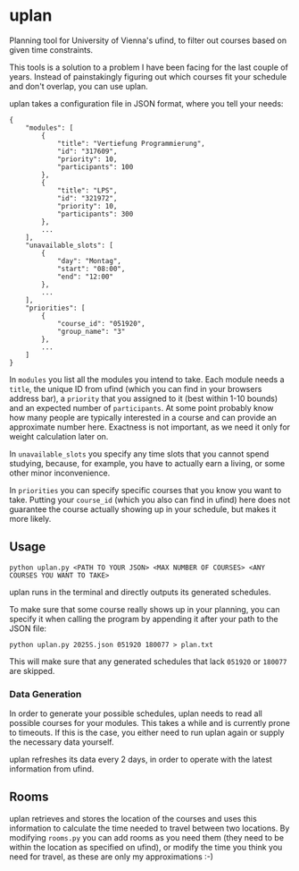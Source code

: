 # uplan
Planning tool for University of Vienna's ufind, to filter out courses based on given time constraints.

This tools is a solution to a problem I have been facing for the last couple of years. Instead of painstakingly
figuring out which courses fit your schedule and don't overlap, you can use uplan.

uplan takes a configuration file in JSON format, where you tell your needs:

```
{
    "modules": [
        {
            "title": "Vertiefung Programmierung",
            "id": "317609",
            "priority": 10,
            "participants": 100
        },
        {
            "title": "LPS",
            "id": "321972",
            "priority": 10,
            "participants": 300
        },
        ...
    ],
    "unavailable_slots": [
        {
            "day": "Montag",
            "start": "08:00",
            "end": "12:00"
        },
        ...
    ],
    "priorities": [
        {
            "course_id": "051920",
            "group_name": "3"
        },
        ...
    ]
}
```

In `modules` you list all the modules you intend to take. Each module needs a `title`, the unique ID from ufind (which you can find in your browsers address bar), a `priority` that you assigned to it (best within 1-10 bounds) and an expected number of `participants`. At some point probably know how many people are typically interested in a course and can provide an approximate number here. Exactness is not important, as we need it only for weight calculation later on.

In `unavailable_slots` you specify any time slots that you cannot spend studying, because, for example, you have to actually earn a living, or some other minor inconvenience.

In `priorities` you can specify specific courses that you know you want to take. Putting your `course_id` (which you also can find in ufind) here does not guarantee the course actually showing up in your schedule, but makes it more likely.

## Usage

`python uplan.py <PATH TO YOUR JSON> <MAX NUMBER OF COURSES> <ANY COURSES YOU WANT TO TAKE>`

uplan runs in the terminal and directly outputs its generated schedules.

To make sure that some course really shows up in your planning, you can specify it when calling the program by appending it after your path to the JSON file:

`python uplan.py 2025S.json 051920 180077 > plan.txt`

This will make sure that any generated schedules that lack `051920` or `180077` are skipped.

### Data Generation

In order to generate your possible schedules, uplan needs to read all possible courses for your modules. This takes a while
and is currently prone to timeouts. If this is the case, you either need to run uplan again or supply the necessary data yourself.

uplan refreshes its data every 2 days, in order to operate with the latest information from ufind.

## Rooms

uplan retrieves and stores the location of the courses and uses this information to calculate the time needed to travel
between two locations. By modifying `rooms.py` you can add rooms as you need them (they need to be within the location as specified on ufind), or
modify the time you think you need for travel, as these are only my approximations :-)
